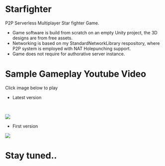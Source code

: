 # Starfighter
P2P Serverless Multiplayer Star fighter Game.
- Game software is build from scratch on an empty Unity project, the 3D designs are from free assets.
- Networking is based on my StandardNetworkLibrary respository, where P2P system is employed with NAT Holepunching support.
- Game does not require for authorative server instance. 

# Sample Gameplay Youtube Video
Click image below to play</br>

- Latest version
</br>

[![](https://markdown-videos.deta.dev/youtube/EKfadQ2StN8)](https://youtu.be/EKfadQ2StN8)

- First version</br>

[![](https://markdown-videos.deta.dev/youtube/-Q1zNmjGZCE)](https://youtu.be/-Q1zNmjGZCE)


# Stay tuned..
